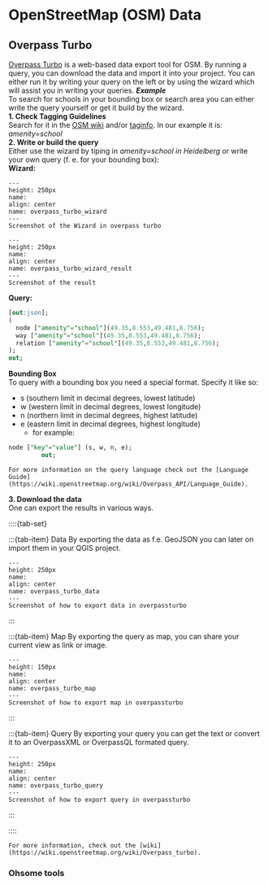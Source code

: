 # OpenStreetMap (OSM) Data

## Overpass Turbo

[Overpass Turbo](https://overpass-turbo.eu) is a web-based data export tool for 
OSM. By running a query, you can download the data and import it into your project. 
You can either run it by writing your query on the left or by using the wizard 
which will assist you in writing your queries. 
***Example***  
To search for schools in your bounding box or search area you can either write 
the query yourself or get it build by the wizard.  
**1. Check Tagging Guidelines**  
Search for it in the [OSM wiki](https://wiki.openstreetmap.org/wiki/Tags) and/or 
[taginfo](https://taginfo.openstreetmap.org). In our example it is: *amenity=school*  
**2.  Write or build the query**  
Either use the wizard by tiping in *amenity=school in Heidelberg* or write your 
own query (f. e. for your bounding box):  
**Wizard:**
```{figure} /fig/en_wizard_overpassturbo.png
---
height: 250px
name:
align: center
name: overpass_turbo_wizard
---
Screenshot of the Wizard in overpass turbo
```
```{figure} /fig/en_wizard_result.png
---
height: 250px
name:
align: center
name: overpass_turbo_wizard_result
---
Screenshot of the result
```  
**Query:**
```sql
[out:json];  
(  
  node ["amenity"="school"](49.35,8.553,49.481,8.756);
  way ["amenity"="school"](49.35,8.553,49.481,8.756);
  relation ["amenity"="school"](49.35,8.553,49.481,8.756);
);
out; 
```
**Bounding Box**  
To query with a bounding box you need a special format. Specify it like so:
 + s (southern limit in decimal degrees, lowest latitude)
 + w (western limit in decimal degrees, lowest longitude)
 + n (northern limit in decimal degrees, highest latitude)
 + e (eastern limit in decimal degrees, highest longitude)
     + for example:  
```sql
node ["key"="value"] (s, w, n, e);
         out;
```

```{tip} 
For more information on the query language check out the [Language Guide](https://wiki.openstreetmap.org/wiki/Overpass_API/Language_Guide).
```
**3. Download the data**  
One can export the results in various ways.

::::{tab-set}

:::{tab-item} Data
By exporting the data as f.e. GeoJSON you can later on import them in your QGIS 
project.

```{figure} /fig/en_overpass_turbo_data.png
---
height: 250px
name:
align: center
name: overpass_turbo_data
---
Screenshot of how to export data in overpassturbo
```

:::

:::{tab-item} Map
By exporting the query as map, you can share your current view as link or image.

```{figure} /fig/en_overpass_turbo_map.png
---
height: 150px
name:
align: center
name: overpass_turbo_map
---
Screenshot of how to export map in overpassturbo
```
:::

:::{tab-item} Query
By exporting your query you can get the text or convert it to an OverpassXML or 
OverpassQL formated query.

```{figure} /fig/en_overpass_turbo_query.png
---
height: 250px
name:
align: center
name: overpass_turbo_query
---
Screenshot of how to export query in overpassturbo
```
:::

::::

```{tip} 
For more information, check out the [wiki](https://wiki.openstreetmap.org/wiki/Overpass_turbo).
```

### Ohsome tools
